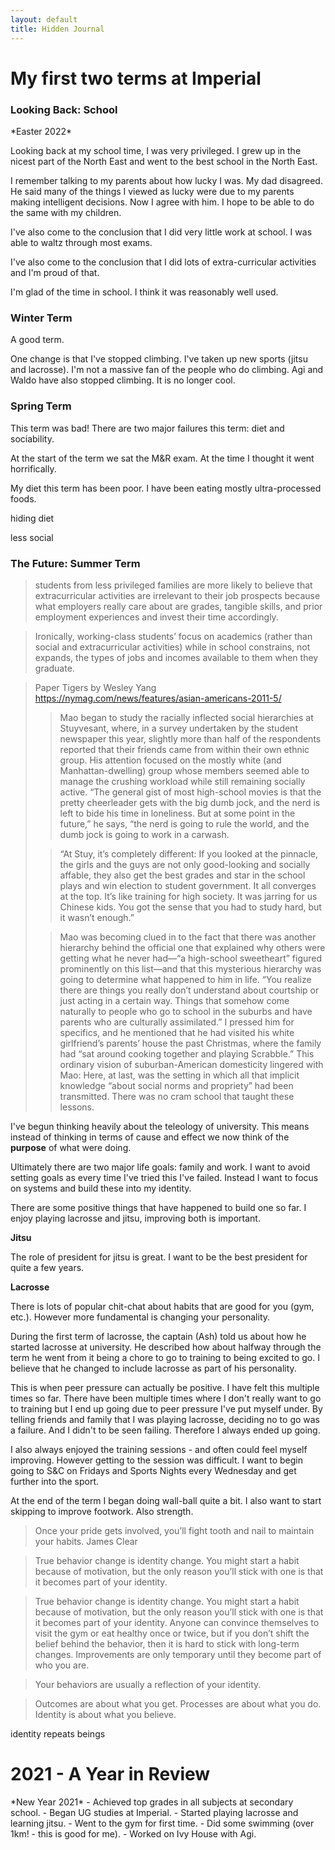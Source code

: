 ```yaml
---
layout: default
title: Hidden Journal
---
```

<h1>My first two terms at Imperial</h1>

<h3>Looking Back: School</h3>
*Easter 2022*

Looking back at my school time, I was very privileged. I grew up in the nicest part of the North East and went to the best school in the North East.

I remember talking to my parents about how lucky I was. My dad disagreed. He said many of the things I viewed as lucky were due to my parents making intelligent decisions. Now I agree with him. I hope to be able to do the same with my children.

I've also come to the conclusion that I did very little work at school. I was able to waltz through most exams.

I've also come to the conclusion that I did lots of extra-curricular activities and I'm proud of that.

I'm glad of the time in school. I think it was reasonably well used.

<h3>Winter Term</h3>

A good term.

One change is that I've stopped climbing. I've taken up new sports (jitsu and lacrosse). I'm not a massive fan of the people who do climbing. Agi and Waldo have also stopped climbing. It is no longer cool.

<h3>Spring Term</h3>

This term was bad! There are two major failures this term: diet and sociability.

At the start of the term we sat the M&R exam. At the time I thought it went horrifically.

My diet this term has been poor. I have been eating mostly ultra-processed foods.

hiding diet

less social

<h3>The Future: Summer Term</h3>

>students from less privileged families are more likely to believe that extracurricular activities are irrelevant to their job prospects because what employers really care about are grades, tangible skills, and prior employment experiences and invest their time accordingly.

>Ironically, working-class students’ focus on academics (rather than social and extracurricular activities) while in school constrains, not expands, the types of jobs and incomes available to them when they graduate.

>Paper Tigers by Wesley Yang
>https://nymag.com/news/features/asian-americans-2011-5/
>>Mao began to study the racially inflected social hierarchies at Stuyvesant, where, in a survey undertaken by the student newspaper this year, slightly more than half of the respondents reported that their friends came from within their own ethnic group. His attention focused on the mostly white (and Manhattan-dwelling) group whose members seemed able to manage the crushing workload while still remaining socially active. “The general gist of most high-school movies is that the pretty cheerleader gets with the big dumb jock, and the nerd is left to bide his time in loneliness. But at some point in the future,” he says, “the nerd is going to rule the world, and the dumb jock is going to work in a carwash.
>
>>“At Stuy, it’s completely different: If you looked at the pinnacle, the girls and the guys are not only good-looking and socially affable, they also get the best grades and star in the school plays and win election to student government. It all converges at the top. It’s like training for high society. It was jarring for us Chinese kids. You got the sense that you had to study hard, but it wasn’t enough.”
>
>>Mao was becoming clued in to the fact that there was another hierarchy behind the official one that explained why others were getting what he never had—“a high-school sweetheart” figured prominently on this list—and that this mysterious hierarchy was going to determine what happened to him in life. “You realize there are things you really don’t understand about courtship or just acting in a certain way. Things that somehow come naturally to people who go to school in the suburbs and have parents who are culturally assimilated.” I pressed him for specifics, and he mentioned that he had visited his white girlfriend’s parents’ house the past Christmas, where the family had “sat around cooking together and playing Scrabble.” This ordinary vision of suburban-American domesticity lingered with Mao: Here, at last, was the setting in which all that implicit knowledge “about social norms and propriety” had been transmitted. There was no cram school that taught these lessons.

I've begun thinking heavily about the teleology of university. This means instead of thinking in terms of cause and effect we now think of the **purpose** of what were doing.

Ultimately there are two major life goals: family and work. I want to avoid setting goals as every time I've tried this I've failed. Instead I want to focus on systems and build these into my identity.

There are some positive things that have happened to build one so far. I enjoy playing lacrosse and jitsu, improving both is important.

**Jitsu**

The role of president for jitsu is great. I want to be the best president for quite a few years.

**Lacrosse**

There is lots of popular chit-chat about habits that are good for you (gym, etc.). However more fundamental is changing your personality.

During the first term of lacrosse, the captain (Ash) told us about how he started lacrosse at university. He described how about halfway through the term he went from it being a chore to go to training to being excited to go. I believe that he changed to include lacrosse as part of his personality.

This is when peer pressure can actually be positive. I have felt this multiple times so far. There have been multiple times where I don't really want to go to training but I end up going due to peer pressure I've put myself under. By telling friends and family that I was playing lacrosse, deciding no to go was a failure. And I didn't to be seen failing. Therefore I always ended up going.

I also always enjoyed the training sessions - and often could feel myself improving. However getting to the session was difficult. I want to begin going to S&C on Fridays and Sports Nights every Wednesday and get further into the sport.

At the end of the term I began doing wall-ball quite a bit. I also want to start skipping to improve footwork. Also strength.

>Once your pride gets involved, you’ll fight tooth and nail to maintain your habits. James Clear

>True behavior change is identity change. You might start a habit because of motivation, but the only reason you’ll stick with one is that it becomes part of your identity.

>True behavior change is identity change. You might start a habit because of motivation, but the only reason you’ll stick with one is that it becomes part of your identity. Anyone can convince themselves to visit the gym or eat healthy once or twice, but if you don’t shift the belief behind the behavior, then it is hard to stick with long-term changes. Improvements are only temporary until they become part of who you are.

>Your behaviors are usually a reflection of your identity.

>Outcomes are about what you get. Processes are about what you do. Identity is about what you believe.

identity repeats beings

<h1>2021 - A Year in Review</h1>
*New Year 2021*
- Achieved top grades in all subjects at secondary school.
- Began UG studies at Imperial.
- Started playing lacrosse and learning jitsu.
- Went to the gym for first time.
- Did some swimming (over 1km! - this is good for me).
- Worked on Ivy House with Agi.
